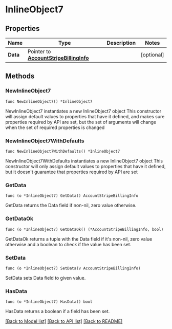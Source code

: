# InlineObject7

## Properties

Name | Type | Description | Notes
------------ | ------------- | ------------- | -------------
**Data** | Pointer to [**AccountStripeBillingInfo**](AccountStripeBillingInfo.md) |  | [optional] 

## Methods

### NewInlineObject7

`func NewInlineObject7() *InlineObject7`

NewInlineObject7 instantiates a new InlineObject7 object
This constructor will assign default values to properties that have it defined,
and makes sure properties required by API are set, but the set of arguments
will change when the set of required properties is changed

### NewInlineObject7WithDefaults

`func NewInlineObject7WithDefaults() *InlineObject7`

NewInlineObject7WithDefaults instantiates a new InlineObject7 object
This constructor will only assign default values to properties that have it defined,
but it doesn't guarantee that properties required by API are set

### GetData

`func (o *InlineObject7) GetData() AccountStripeBillingInfo`

GetData returns the Data field if non-nil, zero value otherwise.

### GetDataOk

`func (o *InlineObject7) GetDataOk() (*AccountStripeBillingInfo, bool)`

GetDataOk returns a tuple with the Data field if it's non-nil, zero value otherwise
and a boolean to check if the value has been set.

### SetData

`func (o *InlineObject7) SetData(v AccountStripeBillingInfo)`

SetData sets Data field to given value.

### HasData

`func (o *InlineObject7) HasData() bool`

HasData returns a boolean if a field has been set.


[[Back to Model list]](../README.md#documentation-for-models) [[Back to API list]](../README.md#documentation-for-api-endpoints) [[Back to README]](../README.md)


